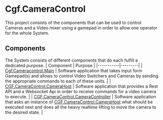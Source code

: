 # Cgf.CameraControl

This project consists of the components that can be used to control Cameras and a Video mixer using a gamepad in order to allow one operator for the whole System.

## Components

The System consists of different components that do each fulfill a dedicated purpose.
| Component | Purpose |
|-----------|---------|
| [Cgf.Cameracontrol.Main](Cgf.Cameracontrol.Main) | Software application that takes input form Gamepad(s) and allows to control Video Switchers and Cameras by sending the appropriate commands to each of these units. |
| [CGF.CameraControl.CameraHost](CGF.CameraControl.CameraHost) | Software application that provides a Rest API and a Websocket Api in order to receive commands for a video camera to execute. |
| [CGF.CameraControl.CameraController](CGF.CameraControl.CameraController) | Software application that asks an instance of [CGF.CameraControl.CameraHost](CGF.CameraControl.CameraHost) what should be executed next and does all the heavy realtime lifting to move the camera to the desired state. |
